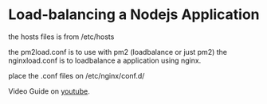 # Load-balancing a Nodejs Application

the hosts files is from /etc/hosts

the pm2load.conf is to use with pm2 (loadbalance or just pm2)
the nginxload.conf is to loadbalance a application using nginx.

place the .conf files on /etc/nginx/conf.d/

Video Guide on [youtube](https://youtu.be/Lgh_-QbIIII).